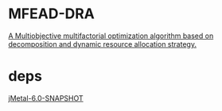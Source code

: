 # MFEAD-DRA
[A Multiobjective multifactorial optimization algorithm based on decomposition and dynamic resource allocation strategy.](https://www.sciencedirect.com/science/article/pii/S0020025519309041)

# deps
[jMetal-6.0-SNAPSHOT](https://github.com/jMetal/jMetal)